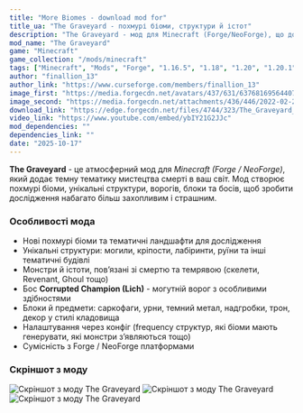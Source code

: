 ```yaml
---
title: "More Biomes - download mod for"
title_ua: "The Graveyard - похмурі біоми, структури й істот"
description: "The Graveyard - мод для Minecraft (Forge/NeoForge), що додає похмурі біоми, нові структури, монстрів, блоки та навіть боса. Зробіть своє дослідження світу страшнішим і цікавішим."
mod_name: "The Graveyard"
game: "Minecraft"
game_collection: "/mods/minecraft"
tags: ["Minecraft", "Mods", "Forge", "1.16.5", "1.18", "1.20", "1.20.1", "1.20.4"]
author: "finallion_13"
author_link: "https://www.curseforge.com/members/finallion_13"
image_first: "https://media.forgecdn.net/avatars/437/631/637681695644074023.png"
image_second: "https://media.forgecdn.net/attachments/436/446/2022-02-26_18.png"
download_link: "https://edge.forgecdn.net/files/4744/323/The_Graveyard_3.0_(FORGE)_for_1.20.1.jar"
video_link: "https://www.youtube.com/embed/ybIY21G2JJc"
mod_dependencies: ""
dependencies_link: ""
date: "2025-10-17"
---
```


**The Graveyard** - це атмосферний мод для *Minecraft (Forge / NeoForge)*, який додає темну тематику мистецтва смерті в ваш світ. Мод створює похмурі біоми, унікальні структури, ворогів, блоки та босів, щоб зробити дослідження набагато більш захопливим і страшним. 

### Особливості мода

- Нові похмурі біоми та тематичні ландшафти для дослідження
- Унікальні структури: могили, кріпости, лабіринти, руїни та інші тематичні будівлі 
- Монстри й істоти, пов’язані зі смертю та темрявою (скелети, Revenant, Ghoul тощо) 
- Бос **Corrupted Champion (Lich)** - могутній ворог з особливими здібностями 
- Блоки й предмети: саркофаги, урни, темний метал, надгробки, трон, декор у стилі кладовища 
- Налаштування через конфіг (frequency структур, які біоми мають генерувати, які монстри зʼявляються тощо) 
- Сумісність з Forge / NeoForge платформами 

### Скріншот з моду
![Скріншот з моду The Graveyard](https://media.forgecdn.net/attachments/436/433/2022-02-26_18.png)
![Скріншот з моду The Graveyard](https://media.forgecdn.net/attachments/436/439/2022-02-26_18.png)
![Скріншот з моду The Graveyard](https://media.forgecdn.net/attachments/436/447/2022-02-26_18.png)

